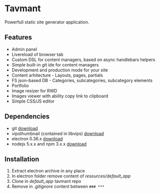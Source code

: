 # Tavmant

Powerfull static site generator application.

## Features

* Admin panel
* Livereload of browser tab
* Custom DSL for content managers, based on async handlebars helpers
* Simple built-in git ide for content managers
* Development and production mode for your site
* Content arhitecture - Layouts, pages, partials
* FS json-based DB - Categories, subcategories, subcategory elements
* Portfolio
* Image resizer for RWD
* Images viewer with ability copy link to clipboard
* Simple CSS/JS editor

## Dependencies

* git [download](https://git-scm.com/)
* vipsthumbnail (contained in libvips) [download](http://www.vips.ecs.soton.ac.uk/index.php?title=Stable#Installing)
* electron 0.36.x [download](https://github.com/electron/electron/releases/tag/v0.36.12)
* nodejs 5.x.x and npm 3.x.x [download](https://nodejs.org/en/download/)

## Installation

1. Extract electron archive in any place
2. In electron folder remove content of *resources/default_app*
3. Clone in *default_app* tavmant repo
4. Remove in *.gitignore* content between `### ***`
